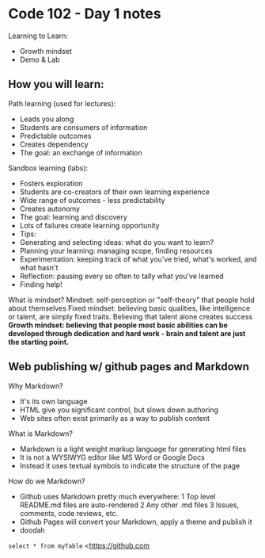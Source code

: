 # Code 102 - Day 1 notes

Learning to Learn:
- Growth mindset
- Demo & Lab

## How you will learn:

Path learning (used for lectures):
- Leads you along
- Students are consumers of information
- Predictable outcomes
- Creates dependency
- The goal: an exchange of information
	
Sandbox learning (labs):
- Fosters exploration
- Students are co-creators of their own learning experience
- Wide range of outcomes - less predictability
- Creates autonomy
- The goal: learning and discovery
- Lots of failures create learning opportunity
- Tips:
 - Generating and selecting ideas: what do you want to learn?
 - Planning your learning: managing scope, finding resources
 - Experimentation: keeping track of what you've tried, what's worked, and what hasn't
 - Reflection: pausing every so often to tally what you've learned
 - Finding help!
		
What is mindset?
	Mindset: self-perception or "self-theory" that people hold about themselves
	Fixed mindset: believing basic qualities, like intelligence or talent, are simply fixed traits. Believing that talent alone creates success
	**Growth mindset: believing that people most basic abilities can be developed through dedication and hard work - brain and talent are just the starting point.**


## Web publishing w/ github pages and Markdown

Why Markdown?
- It's its own language
- HTML give you significant control, but slows down authoring
- Web sites often exist primarily as a way to publish content
	
What is Markdown?
- Markdown is a light weight markup language for generating html files
- It is not a WYSIWYG editor like MS Word or Google Docs
- Instead it uses textual symbols to indicate the structure of the page
	
How do we Markdown?
- Github uses Markdown pretty much everywhere:
 1 Top level README.md files are auto-rendered
 2 Any other .md files
 3 Issues, comments, code reviews, etc.
- Github Pages will convert your Markdown, apply a theme and publish it
- doodah


`select * from myTable`
<https://github.com
